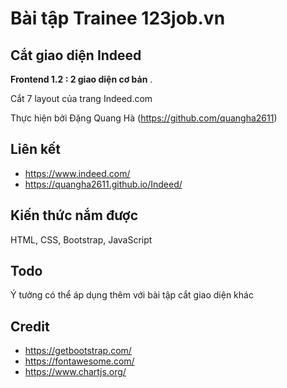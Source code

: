 # Bài tập Trainee 123job.vn

## Cắt giao diện Indeed

**Frontend 1.2 : 2 giao diện cơ bản** .

Cắt 7 layout của trang Indeed.com

Thực hiện bởi Đặng Quang Hà (https://github.com/quangha2611)

## Liên kết
- https://www.indeed.com/
- https://quangha2611.github.io/Indeed/

## Kiến thức nắm được

HTML, CSS, Bootstrap, JavaScript

## Todo

Ý tưởng có thể áp dụng thêm với bài tập cắt giao diện khác

## Credit

- https://getbootstrap.com/
- https://fontawesome.com/
- https://www.chartjs.org/
